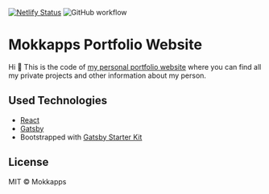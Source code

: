 [![Netlify Status](https://api.netlify.com/api/v1/badges/96a46c0d-e9b9-4cb2-bf6d-f4f5a5f0e8c7/deploy-status)](https://app.netlify.com/sites/mokkapps/deploys)
![GitHub workflow](https://github.com/mokkapps/website/actions/workflows/lint-e2e-deploy.yml/badge.svg)

# Mokkapps Portfolio Website

Hi 👋 This is the code of [my personal portfolio website](<[www.mokkapps.de](https://www.mokkapps.de)>) where you can find all my private projects and other information about my person.

## Used Technologies

- [React](https://reactjs.org/)
- [Gatsby](https://www.gatsbyjs.org/)
- Bootstrapped with [Gatsby Starter Kit](https://github.com/greglobinski/gatsby-starter-kit)

## License

MIT © Mokkapps
